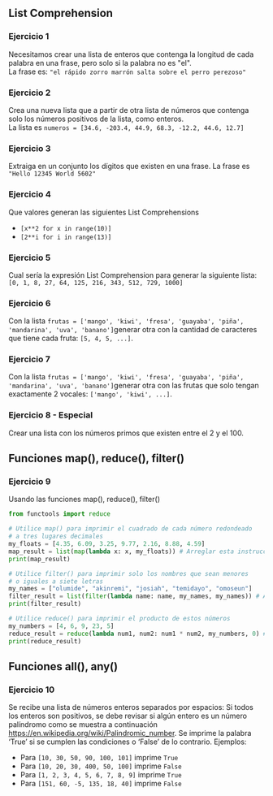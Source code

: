 
## List Comprehension

### Ejercicio 1
Necesitamos crear una lista de enteros que contenga la longitud de cada palabra en una frase, pero solo si la palabra no es "el".  
La frase es: `"el rápido zorro marrón salta sobre el perro perezoso"`

### Ejercicio 2
Crea una nueva lista que a partir de otra lista de números que contenga solo los números positivos de la lista, como enteros.  
La lista es `numeros = [34.6, -203.4, 44.9, 68.3, -12.2, 44.6, 12.7]`

### Ejercicio 3
Extraiga en un conjunto los dígitos que existen en una frase. La frase es `"Hello 12345 World 5602"`

### Ejercicio 4
Que valores generan las siguientes List Comprehensions
* `[x**2 for x in range(10)]`
* `[2**i for i in range(13)]`

### Ejercicio 5
Cual sería la expresión List Comprehension para generar la siguiente lista: `[0, 1, 8, 27, 64, 125, 216, 343, 512, 729, 1000]`

### Ejercicio 6
Con la lista `frutas = ['mango', 'kiwi', 'fresa', 'guayaba', 'piña', 'mandarina', 'uva', 'banano']`generar otra con la cantidad de caracteres que tiene cada fruta: `[5, 4, 5, ...]`.

### Ejercicio 7
Con la lista `frutas = ['mango', 'kiwi', 'fresa', 'guayaba', 'piña', 'mandarina', 'uva', 'banano']`generar otra con las frutas que solo tengan exactamente 2 vocales: `['mango', 'kiwi', ...]`.

### Ejercicio 8 - Especial 
Crear una lista con los números primos que existen entre el 2 y el 100.

## Funciones map(), reduce(), filter()
### Ejercicio 9
Usando las funciones map(), reduce(), filter()
```python
from functools import reduce 

# Utilice map() para imprimir el cuadrado de cada número redondeado
# a tres lugares decimales
my_floats = [4.35, 6.09, 3.25, 9.77, 2.16, 8.88, 4.59]
map_result = list(map(lambda x: x, my_floats)) # Arreglar esta instrucción
print(map_result)

# Utilice filter() para imprimir solo los nombres que sean menores
# o iguales a siete letras
my_names = ["olumide", "akinremi", "josiah", "temidayo", "omoseun"]
filter_result = list(filter(lambda name: name, my_names, my_names)) # Arreglar esta instrucción
print(filter_result)

# Utilice reduce() para imprimir el producto de estos números
my_numbers = [4, 6, 9, 23, 5]
reduce_result = reduce(lambda num1, num2: num1 * num2, my_numbers, 0) # Arreglar esta instrucción
print(reduce_result)
```

## Funciones all(), any()
### Ejercicio 10
Se recibe una lista de números enteros separados por espacios: Si todos los enteros son positivos, se debe revisar si algún entero es un número palíndromo como se muestra a continuación https://en.wikipedia.org/wiki/Palindromic_number. Se imprime la palabra ‘True’ si se cumplen las condiciones o ‘False’ de lo contrario.
Ejemplos:
* Para `[10, 30, 50, 90, 100, 101]` imprime `True`
* Para `[10, 20, 30, 400, 50, 100]` imprime `False`
* Para `[1, 2, 3, 4, 5, 6, 7, 8, 9]` imprime `True`
* Para `[151, 60, -5, 135, 18, 40]` imprime `False`
